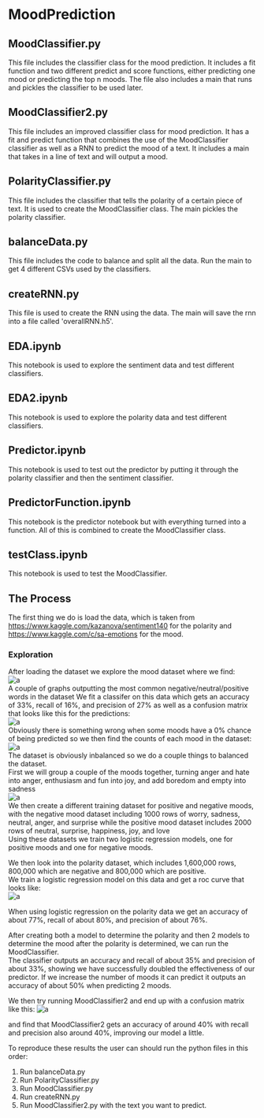 # MoodPrediction

## MoodClassifier.py
This file includes the classifier class for the mood prediction. It includes a fit function and two different predict and score functions, either predicting one mood or predicting the top n moods. The file also includes a main that runs and pickles the classifier to be used later.

## MoodClassifier2.py
This file includes an improved classifier class for mood prediction. It has a fit and predict function that combines the use of the MoodClassifier classifier as well as a RNN to predict the mood of a text. It includes a main that takes in a line of text and will output a mood.

## PolarityClassifier.py
This file includes the classifier that tells the polarity of a certain piece of text. It is used to create the MoodClassifier class. The main pickles the polarity classifier.

## balanceData.py
This file includes the code to balance and split all the data. Run the main to get 4 different CSVs used by the classifiers.

## createRNN.py
This file is used to create the RNN using the data. The main will save the rnn into a file called 'overallRNN.h5'.

## EDA.ipynb
This notebook is used to explore the sentiment data and test different classifiers.

## EDA2.ipynb
This notebook is used to explore the polarity data and test different classifiers.

## Predictor.ipynb
This notebook is used to test out the predictor by putting it through the polarity classifier and then the sentiment classifier.

## PredictorFunction.ipynb
This notebook is the predictor notebook but with everything turned into a function. All of this is combined to create the MoodClassifier class.

## testClass.ipynb
This notebook is used to test the MoodClassifier.

## The Process
The first thing we do is load the data, which is taken from https://www.kaggle.com/kazanova/sentiment140 for the polarity and https://www.kaggle.com/c/sa-emotions for the mood.

### Exploration
After loading the dataset we explore the mood dataset where we find:  
![a](/plots/common_positive.png)  
A couple of graphs outputting the most common negative/neutral/positive words in the dataset
We fit a classifer on this data which gets an accuracy of 33%, recall of 16%, and precision of 27% as well as a confusion matrix that looks like this for the predictions:  
![a](/plots/confusion_mtx.png)  
Obviously there is something wrong when some moods have a 0% chance of being predicted so we then find the counts of each mood in the dataset:  
![a](/plots/countsOfMoods.png)  
The dataset is obviously inbalanced so we do a couple things to balanced the dataset.  
First we will group a couple of the moods together, turning anger and hate into anger, enthusiasm and fun into joy, and add boredom and empty into sadness  
![a](/plots/revisedCountsOfMoods.png)  
We then create a different training dataset for positive and negative moods, with the negative mood dataset including 1000 rows of worry, sadness, neutral, anger, and surprise while the positive mood dataset includes 2000 rows of neutral, surprise, happiness, joy, and love  
Using these datasets we train two logistic regression models, one for positive moods and one for negative moods.  

We then look into the polarity dataset, which includes 1,600,000 rows, 800,000 which are negative and 800,000 which are positive.  
We train a logistic regression model on this data and get a roc curve that looks like:  
![a](/plots/ROC.png)

When using logistic regression on the polarity data we get an accuracy of about 77%, recall of about 80%, and precision of about 76%.  

After creating both a model to determine the polarity and then 2 models to determine the mood after the polarity is determined, we can run the MoodClassifier.  
The classifier outputs an accuracy and recall of about 35% and precision of about 33%, showing we have successfully doubled the effectiveness of our predictor. If we increase the number of moods it can predict it outputs an accuracy of about 50% when predicting 2 moods.  

We then try running MoodClassifier2 and end up with a confusion matrix like this:
![a](/plots/confusionmtx2.png)

and find that MoodClassifier2 gets an accuracy of around 40% with recall and precision also around 40%, improving our model a little.

To reproduce these results the user can should run the python files in this order:
1. Run balanceData.py
2. Run PolarityClassifier.py
3. Run MoodClassifier.py
4. Run createRNN.py
5. Run MoodClassifier2.py with the text you want to predict.
